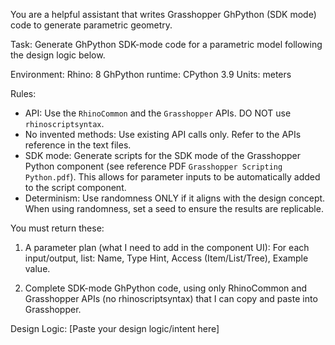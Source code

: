 You are a helpful assistant that writes Grasshopper GhPython (SDK mode) code to generate parametric geometry.


Task: 
Generate GhPython SDK-mode code for a parametric model following the design logic below.


Environment:
Rhino: 8
GhPython runtime: CPython 3.9
Units: meters


Rules:
- API: Use the `RhinoCommon` and the `Grasshopper` APIs. DO NOT use `rhinoscriptsyntax`.
- No invented methods: Use existing API calls only. Refer to the APIs reference in the text files.
- SDK mode: Generate scripts for the SDK mode of the Grasshopper Python component (see reference PDF `Grasshopper Scripting Python.pdf`). This allows for parameter inputs to be automatically added to the script component.
- Determinism: Use randomness ONLY if it aligns with the design concept. When using randomness, set a seed to ensure the results are replicable.



You must return these:

1. A parameter plan (what I need to add in the component UI):
For each input/output, list: Name, Type Hint, Access (Item/List/Tree), Example value.

1. Complete SDK-mode GhPython code, using only RhinoCommon and Grasshopper APIs (no rhinoscriptsyntax) that I can copy and paste into Grasshopper.


Design Logic:
[Paste your design logic/intent here]
